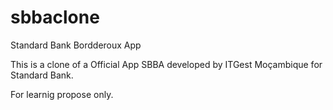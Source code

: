# sbbaclone
Standard Bank Bordderoux App

This is a clone of a Official App SBBA developed by ITGest Moçambique for Standard Bank.

For learnig propose only.
